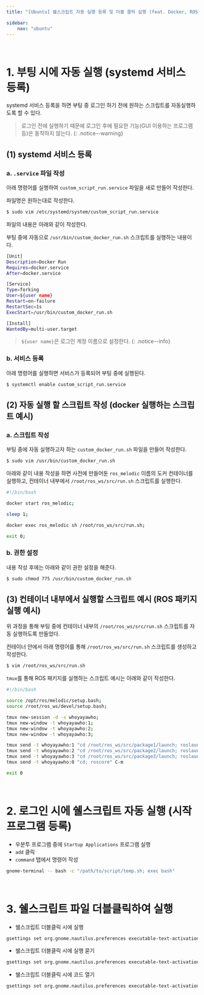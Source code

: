```yaml
---
title: "[Ubuntu] 쉘스크립트 자동 실행 등록 및 더블 클릭 실행 (feat. Docker, ROS)"

sidebar:
    nav: "ubuntu"
---
```


<br/>


# 1. 부팅 시에 자동 실행 (systemd 서비스 등록)

systemd 서비스 등록을 하면 부팅 중 로그인 하기 전에 원하는 스크립트를 자동실행하도록 할 수 있다.

> 로그인 전에 실행하기 때문에 로그인 후에 필요한 기능(GUI 이용하는 프로그램 등)은 동작하지 않는다.
{: .notice--warning}

## (1) systemd 서비스 등록

### a. `.service` 파일 작성

아래 명령어를 실행하여 `custom_script_run.service` 파일을 새로 만들어 작성한다.

파일명은 원하는대로 작성한다.

```bash
$ sudo vim /etc/systemd/system/custom_script_run.service
```

파일의 내용은 아래와 같이 작성한다.

부팅 중에 자동으로 `/usr/bin/custom_docker_run.sh` 스크립트를 실행하는 내용이다.

```bash
[Unit]
Description=Docker Run
Requires=docker.service
After=docker.service

[Service]
Type=forking
User=${user name}
Restart=on-failure
RestartSec=1s
ExecStart=/usr/bin/custom_docker_run.sh

[Install]
WantedBy=multi-user.target
```

> `${user name}`은 로그인 계정 이름으로 설정한다.
{: .notice--info}


### b. 서비스 등록

아래 명령어를 실행하면 서비스가 등록되어 부팅 중에 실행된다.

```bash
$ systemctl enable custom_script_run.service
```



## (2) 자동 실행 할 스크립트 작성 (docker 실행하는 스크립트 예시)

### a. 스크립트 작성

부팅 중에 자동 실행하고자 하는 `custom_docker_run.sh` 파일을 만들어 작성한다.

```bash
$ sudo vim /usr/bin/custom_docker_run.sh
```

아래와 같이 내용 작성을 하면 사전에 만들어둔 `ros_melodic` 이름의 도커 컨테이너를 실행하고, 컨테이너 내부에서 `/root/ros_ws/src/run.sh` 스크립트를 실행한다.

```bash
#!/bin/bash

docker start ros_melodic;

sleep 1;

docker exec ros_melodic sh /root/ros_ws/src/run.sh;

exit 0;
```

### b. 권한 설정

내용 작성 후에는 아래와 같이 권한 설정을 해준다.

```bash
$ sudo chmod 775 /usr/bin/custom_docker_run.sh
```

## (3) 컨테이너 내부에서 실행할 스크립트 예시 (ROS 패키지 실행 예시)

위 과정을 통해 부팅 중에 컨테이너 내부의 `/root/ros_ws/src/run.sh` 스크립트를 자동 실행하도록 만들었다.

컨테이너 안에서 아래 명령어를 통해 `/root/ros_ws/src/run.sh` 스크립트를 생성하고 작성한다.

```bash
$ vim /root/ros_ws/src/run.sh
```

`tmux`를 통해 ROS 패키지를 실행하는 스크립트 예시는 아래와 같이 작성한다.

```bash
#!/bin/bash

source /opt/ros/melodic/setup.bash;
source /root/ros_ws/devel/setup.bash;

tmux new-session -d -s whoyayawho;
tmux new-window -t whoyayawho:1;
tmux new-window -t whoyayawho:2;
tmux new-window -t whoyayawho:3;

tmux send -t whoyayawho:1 "cd /root/ros_ws/src/package1/launch; roslaunch --wait ./package1.launch" C-m
tmux send -t whoyayawho:2 "cd /root/ros_ws/src/package2/launch; roslaunch --wait ./package2.launch" C-m
tmux send -t whoyayawho:3 "cd /root/ros_ws/src/package3/launch; roslaunch --wait ./package3.launch" C-m
tmux send -t whoyayawho:0 "cd; roscore" C-m

exit 0
```

<br/>


# 2. 로그인 시에 쉘스크립트 자동 실행 (시작프로그램 등록)

- 우분투 프로그램 중에 `Startup Applications` 프로그램 실행
- `add` 클릭
- `command` 탭에서 명령어 작성
```bash
gnome-terminal -- bash -c "/path/to/script/temp.sh; exec bash"
```

<br/>


# 3. 쉘스크립트 파일 더블클릭하여 실행

- 쉘스크립트 더블클릭 시에 실행
```bash
gsettings set org.gnome.nautilus.preferences executable-text-activation 'launch'
```

- 쉘스크립트 더블클릭 시에 실행 묻기
```bash
gsettings set org.gnome.nautilus.preferences executable-text-activation 'ask'
```

- 쉘스크립트 더블클릭 시에 코드 열기
```bash
gsettings set org.gnome.nautilus.preferences executable-text-activation 'display'
```

<br/>
